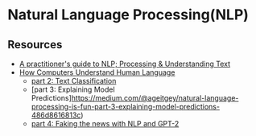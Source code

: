 # Natural Language Processing(NLP)
## Resources
- [A practitioner's guide to NLP; Processing & Understanding Text](https://towardsdatascience.com/a-practitioners-guide-to-natural-language-processing-part-i-processing-understanding-text-9f4abfd13e72)
- [How Computers Understand Human Language](https://medium.com/@ageitgey/natural-language-processing-is-fun-9a0bff37854e)
  - [part 2: Text Classification](https://medium.com/@ageitgey/text-classification-is-your-new-secret-weapon-7ca4fad15788)
  - [part 3: Explaining Model Predictions]https://medium.com/@ageitgey/natural-language-processing-is-fun-part-3-explaining-model-predictions-486d8616813c)
  - [part 4: Faking the news with NLP and GPT-2](https://medium.com/@ageitgey/deepfaking-the-news-with-nlp-and-transformer-models-5e057ebd697d)
